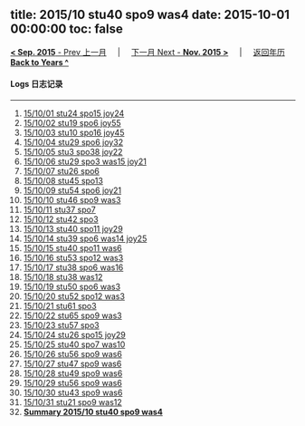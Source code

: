 title: 2015/10 stu40 spo9 was4
date: 2015-10-01 00:00:00
toc: false
---
[**< Sep. 2015** - Prev 上一月](/lifelogs/2015/09/index.html) &nbsp; &nbsp; | &nbsp; &nbsp; [下一月 Next - **Nov. 2015 >**](/lifelogs/2015/11/index.html) &nbsp; &nbsp; |  &nbsp; &nbsp; [返回年历 **Back to Years ^**](/lifelogs)
<br/>
#### Logs 日志记录
---
1. [15/10/01 stu24 spo15 joy24](/lifelogs/2015/10/d01.html)
2. [15/10/02 stu19 spo6 joy55](/lifelogs/2015/10/d02.html)
3. [15/10/03 stu10 spo16 joy45](/lifelogs/2015/10/d03.html)
4. [15/10/04 stu29 spo6 joy32](/lifelogs/2015/10/d04.html)
5. [15/10/05 stu3 spo38 joy22](/lifelogs/2015/10/d05.html)
6. [15/10/06 stu29 spo3 was15 joy21](/lifelogs/2015/10/d06.html)
7. [15/10/07 stu26 spo6](/lifelogs/2015/10/d07.html)
8. [15/10/08 stu45 spo13](/lifelogs/2015/10/d08.html)
9. [15/10/09 stu54 spo6 joy21](/lifelogs/2015/10/d09.html)
10. [15/10/10 stu46 spo9 was3](/lifelogs/2015/10/d10.html)
11. [15/10/11 stu37 spo7](/lifelogs/2015/10/d11.html)
12. [15/10/12 stu42 spo3](/lifelogs/2015/10/d12.html)
13. [15/10/13 stu40 spo11 joy29](/lifelogs/2015/10/d13.html)
14. [15/10/14 stu39 spo6 was14 joy25](/lifelogs/2015/10/d14.html)
15. [15/10/15 stu40 spo11 was6](/lifelogs/2015/10/d15.html)
16. [15/10/16 stu53 spo12 was3](/lifelogs/2015/10/d16.html)
17. [15/10/17 stu38 spo6 was16](/lifelogs/2015/10/d17.html)
18. [15/10/18 stu38 was12](/lifelogs/2015/10/d18.html)
19. [15/10/19 stu50 spo6 was3](/lifelogs/2015/10/d19.html)
20. [15/10/20 stu52 spo12 was3](/lifelogs/2015/10/d20.html)
21. [15/10/21 stu61 spo3](/lifelogs/2015/10/d21.html)
22. [15/10/22 stu65 spo9 was3](/lifelogs/2015/10/d22.html)
23. [15/10/23 stu57 spo3](/lifelogs/2015/10/d23.html)
24. [15/10/24 stu26 spo15 joy29](/lifelogs/2015/10/d24.html)
25. [15/10/25 stu40 spo7 was10](/lifelogs/2015/10/d25.html)
26. [15/10/26 stu56 spo9 was6](/lifelogs/2015/10/d26.html)
27. [15/10/27 stu47 spo9 was6](/lifelogs/2015/10/d27.html)
28. [15/10/28 stu49 spo9 was6](/lifelogs/2015/10/d28.html)
29. [15/10/29 stu56 spo9 was6](/lifelogs/2015/10/d29.html)
30. [15/10/30 stu43 spo9 was6](/lifelogs/2015/10/d30.html)
31. [15/10/31 stu21 spo9 was12](/lifelogs/2015/10/d31.html)
32. [**Summary 2015/10 stu40 spo9 was4**](/lifelogs/2015/10/time_stat.html)
